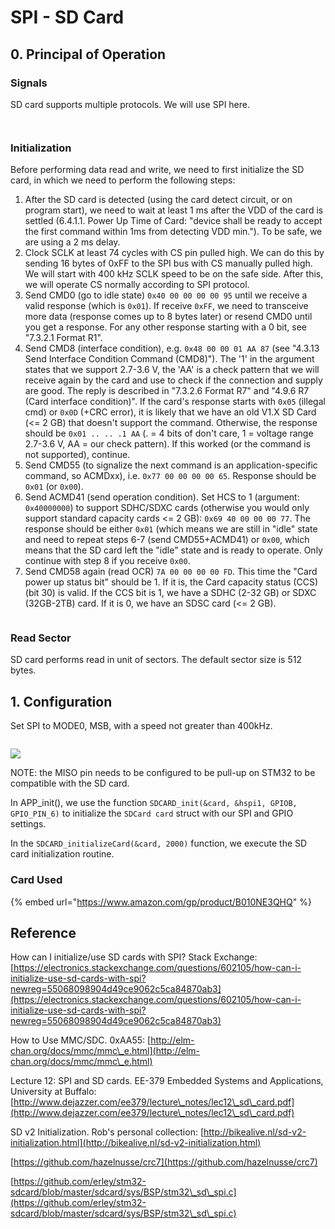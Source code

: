 # SPI - SD Card

## 0. Principal of Operation

### Signals

SD card supports multiple protocols. We will use SPI here.

<figure><img src="../../../.gitbook/assets/sd-card-pinout.png" alt=""><figcaption></figcaption></figure>

<figure><img src="../../../.gitbook/assets/Screenshot 2023-01-30 202933.png" alt=""><figcaption></figcaption></figure>

### Initialization

Before performing data read and write, we need to first initialize the SD card, in which we need to perform the following steps:

1. After the SD card is detected (using the card detect circuit, or on program start), we need to wait at least 1 ms after the VDD of the card is settled (6.4.1.1. Power Up Time of Card: "device shall be ready to accept the first command within 1ms from detecting VDD min."). To be safe, we are using a 2 ms delay.
2. Clock SCLK at least 74 cycles with CS pin pulled high. We can do this by sending 16 bytes of 0xFF to the SPI bus with CS manually pulled high. We will start with 400 kHz SCLK speed to be on the safe side. After this, we will operate CS normally according to SPI protocol.
3. Send CMD0 (go to idle state) `0x40 00 00 00 00 95` until we receive a valid response (which is `0x01`). If receive `0xFF`, we need to transceive more data (response comes up to 8 bytes later) or resend CMD0 until you get a response. For any other response starting with a 0 bit, see "7.3.2.1 Format R1".
4. Send CMD8 (interface condition), e.g. `0x48 00 00 01 AA 87` (see "4.3.13 Send Interface Condition Command (CMD8)"). The '1' in the argument states that we support 2.7-3.6 V, the 'AA' is a check pattern that we will receive again by the card and use to check if the connection and supply are good. The reply is described in "7.3.2.6 Format R7" and "4.9.6 R7 (Card interface condition)". If the card's response starts with `0x05` (illegal cmd) or `0x0D` (+CRC error), it is likely that we have an old V1.X SD Card (<= 2 GB) that doesn't support the command. Otherwise, the response should be `0x01 .. .. .1 AA` (. = 4 bits of don't care, 1 = voltage range 2.7-3.6 V, AA = our check pattern). If this worked (or the command is not supported), continue.
5. Send CMD55 (to signalize the next command is an application-specific command, so ACMDxx), i.e. `0x77 00 00 00 00 65`. Response should be `0x01` (or `0x00`).
6. Send ACMD41 (send operation condition). Set HCS to 1 (argument: `0x40000000`) to support SDHC/SDXC cards (otherwise you would only support standard capacity cards <= 2 GB): `0x69 40 00 00 00 77`. The response should be either `0x01` (which means we are still in "idle" state and need to repeat steps 6-7 (send CMD55+ACMD41) or `0x00`, which means that the SD card left the "idle" state and is ready to operate. Only continue with step 8 if you receive `0x00`.
7. Send CMD58 again (read OCR) `7A 00 00 00 00 FD`. This time the "Card power up status bit" should be 1. If it is, the Card capacity status (CCS) (bit 30) is valid. If the CCS bit is 1, we have a SDHC (2-32 GB) or SDXC (32GB-2TB) card. If it is 0, we have an SDSC card (<= 2 GB).

<figure><img src="../../../.gitbook/assets/sdinit.png" alt=""><figcaption></figcaption></figure>

### Read Sector

SD card performs read in unit of sectors. The default sector size is 512 bytes.

## 1. Configuration

Set SPI to MODE0, MSB, with a speed not greater than 400kHz.

<figure><img src="../../../.gitbook/assets/image (148).png" alt=""><figcaption></figcaption></figure>

![](<../../../.gitbook/assets/image (75).png>)

NOTE: the MISO pin needs to be configured to be pull-up on STM32 to be compatible with the SD card.

In APP\_init(), we use the function `SDCARD_init(&card, &hspi1, GPIOB, GPIO_PIN_6)` to initialize the `SDCard card` struct with our SPI and GPIO settings.

In the `SDCARD_initializeCard(&card, 2000)` function, we execute the SD card initialization routine.

### Card Used

{% embed url="https://www.amazon.com/gp/product/B010NE3QHQ" %}

## Reference

How can I initialize/use SD cards with SPI? Stack Exchange: [https://electronics.stackexchange.com/questions/602105/how-can-i-initialize-use-sd-cards-with-spi?newreg=55068098904d49ce9062c5ca84870ab3](https://electronics.stackexchange.com/questions/602105/how-can-i-initialize-use-sd-cards-with-spi?newreg=55068098904d49ce9062c5ca84870ab3)

How to Use MMC/SDC. 0xAA55: [http://elm-chan.org/docs/mmc/mmc\_e.html](http://elm-chan.org/docs/mmc/mmc\_e.html)

Lecture 12: SPI and SD cards. EE-379 Embedded Systems and Applications, University at Buffalo: [http://www.dejazzer.com/ee379/lecture\_notes/lec12\_sd\_card.pdf](http://www.dejazzer.com/ee379/lecture\_notes/lec12\_sd\_card.pdf)

SD v2 Initialization. Rob's personal collection: [http://bikealive.nl/sd-v2-initialization.html](http://bikealive.nl/sd-v2-initialization.html)

[https://github.com/hazelnusse/crc7](https://github.com/hazelnusse/crc7)

[https://github.com/erley/stm32-sdcard/blob/master/sdcard/sys/BSP/stm32\_sd\_spi.c](https://github.com/erley/stm32-sdcard/blob/master/sdcard/sys/BSP/stm32\_sd\_spi.c)
